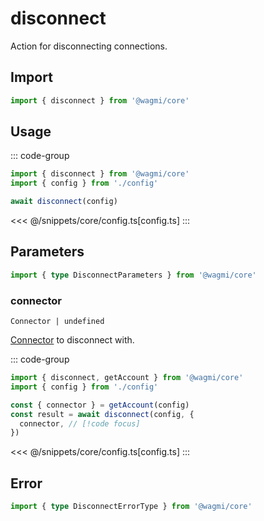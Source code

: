 <script setup>
const packageName = '@wagmi/core'
const actionName = 'disconnect'
const typeName = 'Disconnect'
</script>

# disconnect

Action for disconnecting connections.

## Import

```ts
import { disconnect } from '@wagmi/core'
```

## Usage

::: code-group
```ts [index.ts]
import { disconnect } from '@wagmi/core'
import { config } from './config'

await disconnect(config)
```
<<< @/snippets/core/config.ts[config.ts]
:::

## Parameters

```ts
import { type DisconnectParameters } from '@wagmi/core'
```

### connector

`Connector | undefined`

[Connector](/core/api/connectors) to disconnect with.

::: code-group
```ts [index.ts]
import { disconnect, getAccount } from '@wagmi/core'
import { config } from './config'

const { connector } = getAccount(config)
const result = await disconnect(config, {
  connector, // [!code focus]
})
```
<<< @/snippets/core/config.ts[config.ts]
:::

## Error

```ts
import { type DisconnectErrorType } from '@wagmi/core'
```

<!--@include: @shared/mutation-imports.md-->
